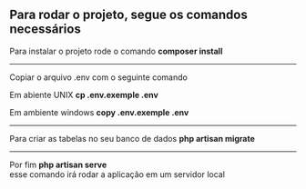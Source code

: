 <p><h2> Para rodar o projeto, segue os comandos necessários </h2></p>

<p>
Para instalar o projeto rode o comando
<b>composer install</b>
</p>
<hr>
<p>
Copiar o arquivo .env com o seguinte comando
    <p> Em abiente UNIX <b>cp .env.exemple .env</b> </p>
    <p> Em ambiente windows <b>copy .env.exemple .env</b> </p>
</p>
<hr>
<p>
    Para criar as tabelas no seu banco de dados
    <b>php artisan migrate</b>
</p>
<hr>
<p>Por fim <b>php artisan serve</b> <br> esse comando irá rodar a aplicação em um servidor local</p>


